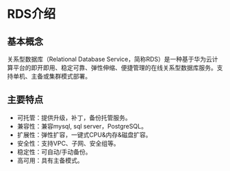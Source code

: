 # RDS介绍<a name="dli_01_0345"></a>

## 基本概念<a name="section1164215581616"></a>

关系型数据库（Relational Database Service，简称RDS）是一种基于华为云计算平台的即开即用、稳定可靠、弹性伸缩、便捷管理的在线关系型数据库服务。支持单机、主备或集群模式部署。

## 主要特点<a name="section7322141516348"></a>

-   可托管：提供升级，补丁，备份托管服务。
-   兼容性：兼容mysql,  sql server，PostgreSQL。
-   扩展性：弹性扩容，一键式CPU&内存&磁盘扩容。
-   安全性：支持VPC、子网、安全组等。
-   稳定性：可自动/手动备份。
-   高可用：具有主备模式。


